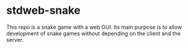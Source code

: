 # stdweb-snake
This repo is a snake game with a web GUI. Its main purpose is to allow development of snake games without depending on the client and the server.
